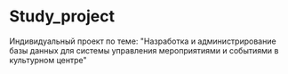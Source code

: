 # Study_project
 Индивидуальный проект по теме: "Hазработка и администрирование базы данных для системы управления мероприятиями и событиями в культурном центре"
